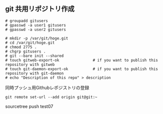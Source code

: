 ## git 共用リポジトリ作成

```
# groupadd gitusers
# gpasswd -a user1 gitusers
# gpasswd -a user2 gitusers
```

```
# mkdir -p /var/git/hoge.git
# cd /var/git/hoge.git
# chmod 2775 .
# chgrp gitusers .
# git --bare init --shared
# touch gitweb-export-ok               # if you want to publish this repository with gitweb
# touch git-daemon-export-ok           # if you want to publish this repository with git-daemon
# echo "Description of this repo" > description
```

同時プッシュ用Githubレポジストリの登録

```
git remote set-url --add origin git@git:~
```
sourcetree push test07
